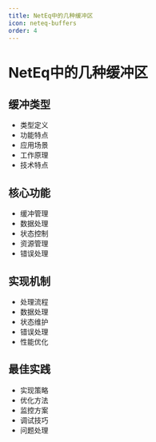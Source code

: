 ```yaml
---
title: NetEq中的几种缓冲区
icon: neteq-buffers
order: 4
---
```


# NetEq中的几种缓冲区

## 缓冲类型
- 类型定义
- 功能特点
- 应用场景
- 工作原理
- 技术特点

## 核心功能
- 缓冲管理
- 数据处理
- 状态控制
- 资源管理
- 错误处理

## 实现机制
- 处理流程
- 数据处理
- 状态维护
- 错误处理
- 性能优化

## 最佳实践
- 实现策略
- 优化方法
- 监控方案
- 调试技巧
- 问题处理
